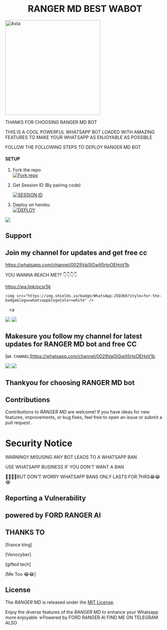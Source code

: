 
  <h1 align="center">RANGER MD BEST WABOT</h1>

 <img alt="Asta" height="300" src="https://i.imgur.com/lIo3cM2.jpeg">

THANKS FOR CHOOSING RANGER MD BOT

THIS IS A COOL POWERFUL WHATSAPP BOT LOADED WITH AMAZING FEATURES TO MAKE YOUR WHATSAPP AS ENJOYABLE AS POSSIBLE 
 


  FOLLOW THE FOLLOWING STEPS TO DEPLOY RANGER MD BOT
 







#### SETUP

1. Fork the repo
    <br>
<a href='https://github.com/Toputech/Topu-ai/fork' target="_blank"><img alt='Fork repo' src='https://img.shields.io/badge/Fork Repo-100000?style=for-the-badge&logo=scan&logoColor=white&labelColor=black&color=black'/></a>



2. Get Session ID (By pairing code)
   > 
     <a href='https://topu-scan-pair.onrender.com/pair' target="_blank"><img alt='SESSION ID' src='https://img.shields.io/badge/Session_id-100000?style=for-the-badge&logo=scan&logoColor=white&labelColor=black&color=black'/></a>


3. Deploy on heroku
    <br>
<a href='https://dashboard.heroku.com/new?template=https://github.com/Toputech/Topu-ai' target="_blank"><img alt='DEPLOY' src='https://img.shields.io/badge/DEPLOY-100000?style=for-the-badge&logo=scan&logoColor=white&labelColor=black&color=black'/></a>

<a><img src='https://i.imgur.com/LyHic3i.gif'/></a>

   



## Support 
## Join my channel for updates and get free cc

https://whatsapp.com/channel/0029Vaj5lGwIt5rtoOEHoV1b

YOU WANNA REACH ME??
      👇👇👇👇
 
   https://wa.link/pcsr5k
   
    <img src="https://img.shields.io/badge/WhatsApp-25D366?style=for-the-badge&logo=whatsapp&logoColor=white" />
  </a>&nbsp;&nbsp;
   <a

    
<a><img src='https://i.imgur.com/LyHic3i.gif'/></a>
<a><img src='https://i.imgur.com/LyHic3i.gif'/></a>



## Makesure you follow my channel for latest updates for RANGER MD bot and free CC
 [`WA CHANNEL`]https://whatsapp.com/channel/0029Vaj5lGwIt5rtoOEHoV1b



<a><img src='https://i.imgur.com/LyHic3i.gif'/></a>
<a><img src='https://i.imgur.com/LyHic3i.gif'/></a>
   
   
## Thankyou for choosing RANGER MD bot 



## Contributions


Contributions to *RANGER MD* are welcome! If you have ideas for new features, improvements, or bug fixes, feel free to open an issue or submit a pull request.

# Security Notice
WARNING!! MISUSING ANY BOT LEADS TO A WHATSAPP BAN

USE WHATSAPP BUSINESS IF YOU DON'T WANT A BAN

🤣🤣🤣🤣BUT DON'T WORRY WHATSAPP BANS ONLY LASTS FOR 7HRS😂😂😂

## Reporting a Vulnerability


## powered by FORD RANGER AI


## THANKS TO
[france king]

[Venocyber]

[gifted tech]

[Me Too 😂😂]

## License


The *RANGER MD* is released under the [MIT License](https://opensource.org/licenses/MIT).

Enjoy the diverse features of the *RANGER MD*  to enhance your Whatsapp more enjoyable
☣Powered by FORD RANGER AI
   FIND ME ON TELEGRAM ALSO
